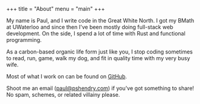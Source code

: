 +++
title = "About"
menu = "main"
+++

My name is Paul, and I write code in the Great White North. I got my BMath at UWaterloo and since then I've been mostly
doing full-stack web development. On the side, I spend a lot of time with Rust and functional programming.

As a carbon-based organic life form just like you, I stop coding sometimes to read, run, game, walk my dog, and fit in
quality time with my very busy wife.

Most of what I work on can be found on [GitHub](https://github.com/pshendry).

Shoot me an email (<a href="mailto:&#112;&#097;&#117;&#108;&#064;&#112;&#115;&#104;&#101;&#110;&#100;&#114;&#121;&#046;&#099;&#111;&#109;">&#112;&#097;&#117;&#108;&#064;&#112;&#115;&#104;&#101;&#110;&#100;&#114;&#121;&#046;&#099;&#111;&#109;</a>)
if you've got something to share! No spam, schemes, or related villainy please.

